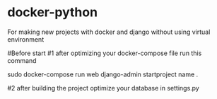 # docker-python
For making new projects with docker and django without using virtual environment 


#Before start
#1
after optimizing your docker-compose file run this command 

sudo docker-compose run web django-admin startproject name .

#2 
after building the project optimize your database in settings.py